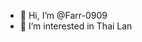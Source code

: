 - 👋 Hi, I’m @Farr-0909
- 👀 I’m interested in Thai Lan

<!---
Farr-0909/Farr-0909 is a ✨ special ✨ repository because its `README.md` (this file) appears on your GitHub profile.
You can click the Preview link to take a look at your changes.
--->
